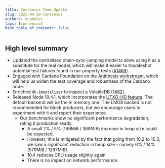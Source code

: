 ```yaml
---
title: Consensus Team Update
slug: 2025-04-30-consensus
authors: dnadales
tags: [consensus]
hide_table_of_contents: false
---
```


## High level summary

- Updated the centralized chain-sync-jumping model to allow using it as a substitute for the real model, which will make it easier to troubleshot potential test failures found in our property tests ([#1466](https://github.com/IntersectMBO/ouroboros-consensus/pull/1466)).
- Engaged with Cardano Foundation on the [Antithesis workstream](https://cardano-foundation.github.io/antithesis/kick-off-antithesis/), which will help us widen the test coverage and robustness of the Cardano node.
- Enriched `db-immutaliser` to inspect a VolatileDB ([1482](https://github.com/IntersectMBO/ouroboros-consensus/pull/1482)).
- Released Node 10.4.1, which incorporates the [UTXO-HD feature](https://ouroboros-consensus.cardano.intersectmbo.org/docs/for-developers/utxo-hd/Overview/). The default backend will be the in memory one. The LMDB backed is not recommended for block producers, but we encourage users to experiment with it and report their experience.
  - Our benchmarks show no significant performance degradation, rating it production ready.
    - A small 2% / 5% (169MiB / 389MiB) increase in heap size could be expected.
    - However, this is mitigated by the fact that going from 10.2 to 10.3, we saw a significant reduction in heap size - namely 6% / 14% (579MiB / 1267MiB).
    - 10.4 reduces CPU usage slightly again
    - There is no impact on network performance.
